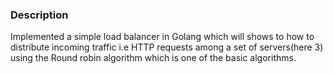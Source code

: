 ### Description
Implemented a simple load balancer in Golang which will shows to how to distribute incoming traffic i.e HTTP requests among a set of servers(here 3) using the Round robin algorithm which is one of the basic algorithms.
